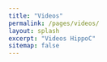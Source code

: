 ```yaml
---
title: "Videos"
permalink: /pages/videos/
layout: splash
excerpt: "Videos HippoC"
sitemap: false
---
```

<!-- <style>
  body{
    margin: 0;
    padding: 0;
  }
  .wrapper{
    width: 100%;
    margin: 0 auto;
  }
  .header {
    height: 60px;
    background-color: white;
}
.contentwrap {
    background-color: white
}
.contentwrap:after {
    content: ".";
    display: block;
    clear: both;
    visibility: hidden;
    line-height: 0;
    height: 0;
}
.navArea {
    float: left;
    width: 25%;
    background-color: white;
    margin: 0 0 0 0;
    padding: 0;
}
.contentArea {
    float: right;
     width: 70%;
    background-color: white;
    margin: 0;
    padding: 0;
}
.footer {
    background-color: white;
    height: 20px;
    clear: both;
}
 .video-container {
  clear:left;
  position:relative;
	padding-bottom:56.25%;
	padding-top:1px;
	height:0;
  overflow:hidden;
  }
  .video-container iframe, div.video-container object, div.video-container embed {
	position:absolute;
  float:right;
  top:0;
	right:0;
	width:100%;
	height:100%;
} 
hr {
  background-color:#000000;
  color:#000000;
  border:#000000;
  height:1px;
}
</style>
<p align="center">Videos</p>
<p line-height="3em"> </p>
<div class="wrapper">
  <header class="header"><hr></header>
    <section class="contentwrap">
      <nav class="navArea">Underwater Hydrobatics with HippoCampus @ICRA2018</nav>
      <article class="contentArea">
      <div class="video-container">
      <iframe width="560" height="315" src="https://www.youtube.com/embed/BKLaj87kNZY" frameborder="0" allowfullscreen></iframe>
    </div>
      </article>
    </section>
  <!--  <div class="footer"><p style="font-size: 0.5px;"><br></p><hr></div> -->
  <!--
</div>
<br>
<div class="wrapper">
  <header class="header"><hr><br></header>
    <section class="contentwrap">
    <nav class="navArea"><ul>Birth of HippoCampus</ul></nav>
      <article class="contentArea">
      <div class="video-container">
      <iframe width="560" height="315" src="https://www.youtube.com/embed/1y6KvrMqoo0" frameborder="0" allowfullscreen></iframe>
    </div>
      </article>
    </section>
   <!-- <div class="footer"><p style="font-size: 0.5px;"><br></p><hr></div> -->
   <!--
</div>
<br>
<div class="wrapper">
  <header class="header"><hr></header>
    <section class="contentwrap">
      <nav class="navArea">Featured by IEEE Spectrum as one of the highlighted IROS15 videos</nav>
      <article class="contentArea">
      <div class="video-container">
      <iframe width="560" height="315" src="https://www.youtube.com/embed/9-VLE_Jn3u4" frameborder="0" allowfullscreen></iframe>
    </div>
      </article>
    </section>
</div>
<br>
<div class="wrapper">
  <header class="header"><hr></header>
    <section class="contentwrap">
      <nav class="navArea">Acoustic localization for µAUVs (ICRA16)</nav>
      <article class="contentArea">
      <div class="video-container">
      <iframe width="560" height="315" src="https://www.youtube.com/embed/5GqnwYsQp0M" frameborder="0" allowfullscreen></iframe>
    </div>
      </article>
    </section>
 </div>
<br>
<div class="wrapper">
 <header class="header"><hr></header> 
    <section class="contentwrap">
      <nav class="navArea">HippoCampus µAUV 2.0</nav>
      <article class="contentArea">
      <div class="video-container">
      <iframe width="560" height="315" src="https://www.youtube.com/embed/PrH_exw1WXw" frameborder="0" allowfullscreen></iframe>
    </div>
      </article>
    </section>
</div>
<br>
<div class="wrapper">
 <header class="header"><hr></header> 
</div>
-->
